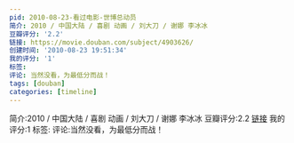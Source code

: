 ```yaml
---
pid: 2010-08-23-看过电影-世博总动员
简介: 2010 / 中国大陆 / 喜剧 动画 / 刘大刀 / 谢娜 李冰冰
豆瓣评分: '2.2'
链接: https://movie.douban.com/subject/4903626/
创建时间: '2010-08-23 19:51:34'
我的评分: '1'
标签:
评论: 当然没看，为最低分而战！
tags: [douban]
categories: [timeline]
---
```

简介:2010 / 中国大陆 / 喜剧 动画 / 刘大刀 / 谢娜 李冰冰
豆瓣评分:2.2
[链接](https://movie.douban.com/subject/4903626/)
我的评分:1
标签:
评论:当然没看，为最低分而战！
